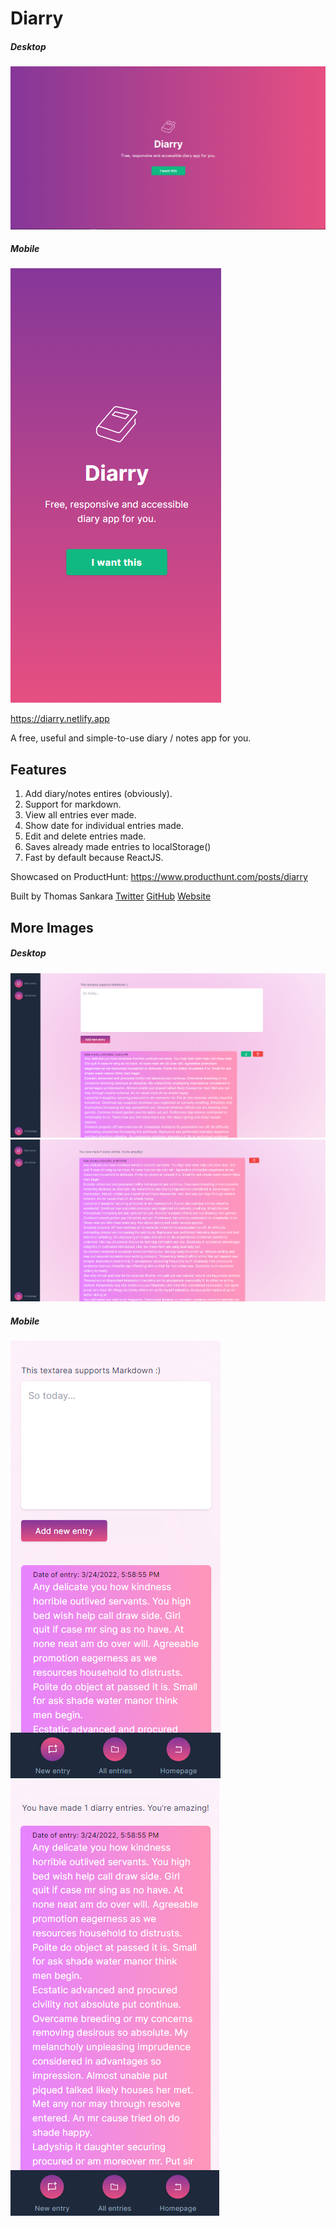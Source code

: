 # Diarry

##### Desktop

![Diarry](./diarry-1.png)

##### Mobile

![Diarry](./diarry-mobile-1.png)

https://diarry.netlify.app

A free, useful and simple-to-use diary / notes app for you.

## Features

1. Add diary/notes entires (obviously).
2. Support for markdown.
3. View all entries ever made.
4. Show date for individual entries made.
5. Edit and delete entries made.
6. Saves already made entries to localStorage()
7. Fast by default because ReactJS.

Showcased on ProductHunt: https://www.producthunt.com/posts/diarry

Built by Thomas Sankara
[Twitter](https://twitter.com/TSBSankara)
[GitHub](https://github.com/SankThomas)
[Website](https://tsbsankara.netlify.app)

## More Images

##### Desktop

![Diarry](./diarry-2.png)
![Diarry](./diarry-3.png)

##### Mobile

![Diarry](./diarry-mobile-2.png)
![Diarry](./diarry-mobile-3.png)
